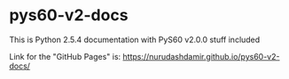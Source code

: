 # pys60-v2-docs

This is Python 2.5.4 documentation with PyS60 v2.0.0 stuff included  

Link for the "GitHub Pages" is: https://nurudashdamir.github.io/pys60-v2-docs/

